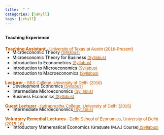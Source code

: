 ```yaml
---
title:  " "
categories: [jekyll]
tags: [jekyll]
---
```


<h4 style="margin-top:30px;" id="working-papers"><strong>Teaching Experience</strong></h4>
<!---<h4><strong><p>University of Texas at Austin</p></strong></h4>-->
<p style="margin-top:20px;"><strong style="color:#C35900">Teaching Assistant </strong> <font face="Arial" color="#C35900"> - University of Texas at Austin (2016-Present) </font></p>

<!---
<br />(<a href="" target="_blank">Course evaluations</a>)</p>
-->
<ul style="margin-top:-20px;">
  <li><font  color="#000000">Microeconomic Theory </font><a href="{{ site.baseurl }}/files/microtheory.pdf" target="_blank"><font size="-1" style="color:#C35900"> (Syllabus)</font></a> </li>
  <li><font  color="#000000">Microeconomic Theory for Business </font><a href="{{ site.baseurl }}/files/microtheory_bs.pdf" target="_blank"><font size="-1" style="color:#C35900"> (Syllabus)</font></a></li>
  <li><font  color="#000000">Introduction to Econometrics </font><a href="{{ site.baseurl }}/files/metrics.docx" target="_blank"><font size="-1" style="color:#C35900"> (Syllabus)</font></a> </li> 
  <li><font color="#000000">Introduction to Microeconomics </font><a href="{{ site.baseurl }}/files/intromicro.pdf" target="_blank"><font size="-1" style="color:#C35900"> (Syllabus)</font></a> </li> 
  <li><font  color="#000000">Introduction to Macroeconomics </font><a href="{{ site.baseurl }}/files/intromacro.pdf" target="_blank"><font size="-1" style="color:#C35900"> (Syllabus)</font></a> </li>  
</ul> 

<!---<h4><strong><p style="margin-top:20px;">University of Delhi</p></strong></h4>-->
<p><strong style="color:#C35900">Lecturer</strong><font face="Arial" color="#C35900"> - SBS College, University of Delhi  (2016)</font>  <br> 
 <!---<font size="-1" style="color:#000000;">(Appointed as full-time lecturer at SBSC College, University of Delhi. During this semester, I taught three full-courses in Economics to undergraduate students at the University of Delhi.)</font> --></p>

<!---
<br />(<a href="" target="_blank">Course evaluations</a>)</p>
-->
<ul style="margin-top:-20px;">
  <li><font  color="#000000">Development Economics</font><a href="{{ site.baseurl }}/files/DU_development.pdf" target="_blank"><font size="-1" style="color:#C35900"> (Syllabus)</font></a> </li>
  <li><font  color="#000000">Intermediate Microeconomics <a href="{{ site.baseurl }}/files/DU_intermediate_micro.pdf" target="_blank"><font size="-1" style="color:#C35900"> (Syllabus)</font></a></font></li>
  <li><font  color="#000000">Business Economics</font><a href="{{ site.baseurl }}/files/DU_intermediate_micro.pdf" target="_blank"><font size="-1" style="color:#C35900"> (Syllabus)</font></a></li>
</ul>

<p><strong style="color:#C35900">Guest Lecturer</strong><font face="Arial" color="#C35900"> - Indraprastha College, University of Delhi (2015)</font><br>
<!-- <font size="-1" style="color:#000000;">(Appointed as guest lecturer at IP College, University of Delhi. Under this role, I taught one full-semster course in Intermediate Economics to undergraduate students at the University of Delhi.)</font> --> </p>

<!---
<br />(<a href="" target="_blank">Course evaluations</a>)</p>
-->
<ul style="margin-top:-20px;">
<li><font  color="#000000">Intermediate Microeconomics</font><a href="{{ site.baseurl }}/files/DU_intermediate_micro.pdf" target="_blank"><font size="-1" style="color:#C35900"> (Syllabus)</font></a></li>
</ul>

<p><strong style="color:#C35900">Voluntary Remedial Lectures</strong><font face="Arial" color="#C35900"> - Delhi School of Economics, University of Delhi (2015-16)</font> <br>
<!-- <font size="-1" style="color:#000000;">(Prepared and led weekly (informal) remedial lectures for first-year graduate students at Delhi School of Economics (DSE). This was a joint initiative with two other students and in collaboration with the Department of Economics at DSE, to help students from weaker backgrounds.) </font> --> </p>
 
<!---
<br />(<a href="" target="_blank">Course evaluations</a>)</p>
-->
<ul style="margin-top:-20px;">
<li><font  color="#000000">Introductory Mathematical Economics <font size="-1" style="color:#000000;">(Graduate (M.A.) Course)</font><a href="{{ site.baseurl }}/files/DSE_core.pdf" target="_blank"><font size="-1" style="color:#C35900"> (Syllabus)</font></a></font></li>
</ul>




